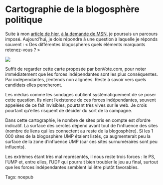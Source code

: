 # Cartographie de la blogosphère politique

Suite à mon [article de hier](/2007/02/12/segolene-l%e2%80%99impossible-synthese/), [à la demande de MSN](http://2007.fr.msn.com/blog/), je poursuis un parcours imposé. Aujourd’hui, je dois répondre à une question à laquelle je réponds souvent : « Des différentes blogosphères quels éléments marquants retenez-vous ? »

![](https://tcrouzet.com/images_tc/200702map.gif)

Suffit de regarder cette carte proposée par bonVote.com, pour noter immédiatement que les forces indépendantes sont les plus conséquentes. Par indépendantes, j’entends non alignées. Reste à savoir vers quels candidats elles pencheront.

Les médias comme les sondages oublient systématiquement de se poser cette question. Ils nient l’existence de ces forces indépendantes, souvent appelées de ce fait invisibles, pourtant très vives sur le web. Je crois pourtant qu’elles risquent de décider du sort de la campagne.

Dans cette cartographie, le nombre de sites pris en compte est d’ordre indicatif. La surface des cercles dépend avant tout de l’influence des sites (nombre de liens qui les connectent au reste de la blogosphère). Si les 1 000 sites de la blogosphère UMP étaient listés, ça augmenterait peu la surface de la zone d’influence UMP (car ces sites surnuméraires sont peu influents).

Les extrêmes étant très mal représentés, il nous reste trois forces : le PS, l’UMP et, entre elles, l’UDF qui pourrait bien troubler le jeu au final, surtout que les forces indépendantes semblent lui être plutôt favorables.

Tags: noepub